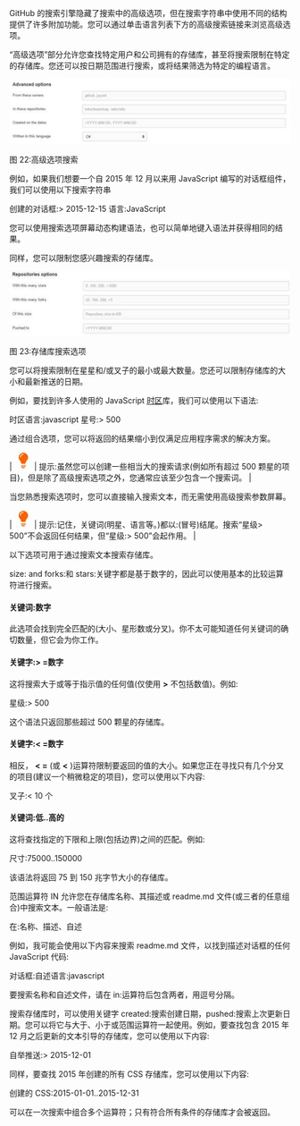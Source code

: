 GitHub 的搜索引擎隐藏了搜索中的高级选项，但在搜索字符串中使用不同的结构提供了许多附加功能。您可以通过单击语言列表下方的高级搜索链接来浏览高级选项。

“高级选项”部分允许您查找特定用户和公司拥有的存储库，甚至将搜索限制在特定的存储库。您还可以按日期范围进行搜索，或将结果筛选为特定的编程语言。

![](img/00026.jpeg)

图 22:高级选项搜索

例如，如果我们想要一个自 2015 年 12 月以来用 JavaScript 编写的对话框组件，我们可以使用以下搜索字符串

创建的对话框:> 2015-12-15 语言:JavaScript

您可以使用搜索选项屏幕动态构建语法，也可以简单地键入语法并获得相同的结果。

同样，您可以限制您感兴趣搜索的存储库。

![](img/00027.jpeg)

图 23:存储库搜索选项

您可以将搜索限制在星星和/或叉子的最小或最大数量。您还可以限制存储库的大小和最新推送的日期。

例如，要找到许多人使用的 JavaScript [时区](https://github.com/mde/timezone-js)库，我们可以使用以下语法:

时区语言:javascript 星号:> 500

通过组合选项，您可以将返回的结果缩小到仅满足应用程序需求的解决方案。

| ![](img/00007.jpeg) | 提示:虽然您可以创建一些相当大的搜索请求(例如所有超过 500 颗星的项目)，但是除了高级搜索选项之外，您通常应该至少包含一个搜索词。 |

当您熟悉搜索选项时，您可以直接输入搜索文本，而无需使用高级搜索参数屏幕。

| ![](img/00007.jpeg) | 提示:记住，关键词(明星、语言等。)都以:(冒号)结尾。搜索“星级> 500”不会返回任何结果，但“星级:> 500”会起作用。 |

以下选项可用于通过搜索文本搜索存储库。

size: and forks:和 stars:关键字都是基于数字的，因此可以使用基本的比较运算符进行搜索。

#### 关键词:数字

此选项会找到完全匹配的(大小、星形数或分叉)。你不太可能知道任何关键词的确切数量，但它会为你工作。

#### 关键字:> =数字

这将搜索大于或等于指示值的任何值(仅使用 **>** 不包括数值)。例如:

星级:> 500

这个语法只返回那些超过 500 颗星的存储库。

#### 关键字:< =数字

相反， **< =** (或 **<** )运算符限制要返回的值的大小。如果您正在寻找只有几个分叉的项目(建议一个稍微稳定的项目)，您可以使用以下内容:

叉子:< 10 个

#### 关键词:低..高的

这将查找指定的下限和上限(包括边界)之间的匹配。例如:

尺寸:75000..150000

该语法将返回 75 到 150 兆字节大小的存储库。

范围运算符 IN 允许您在存储库名称、其描述或 readme.md 文件(或三者的任意组合)中搜索文本。一般语法是:

<search target="">在:名称、描述、自述</search>

例如，我可能会使用以下内容来搜索 readme.md 文件，以找到描述对话框的任何 JavaScript 代码:

对话框:自述语言:javascript

要搜索名称和自述文件，请在 in:运算符后包含两者，用逗号分隔。

搜索存储库时，可以使用关键字 created:搜索创建日期，pushed:搜索上次更新日期。您可以将它与大于、小于或范围运算符一起使用。例如，要查找包含 2015 年 12 月之后更新的文本引导的存储库，您可以使用以下内容:

自举推送:> 2015-12-01

同样，要查找 2015 年创建的所有 CSS 存储库，您可以使用以下内容:

创建的 CSS:2015-01-01..2015-12-31

可以在一次搜索中组合多个运算符；只有符合所有条件的存储库才会被返回。